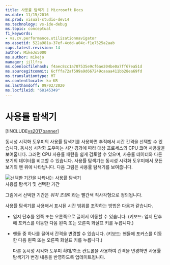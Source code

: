 ```yaml
---
title: 사용률 탐색기 | Microsoft Docs
ms.date: 11/15/2016
ms.prod: visual-studio-dev14
ms.technology: vs-ide-debug
ms.topic: conceptual
f1_keywords:
- vs.cv.performance.utilizationnavigator
ms.assetid: 522a981a-37ef-4cdd-a04c-f1e7525a2aab
caps.latest.revision: 14
author: MikeJo5000
ms.author: mikejo
manager: jillfra
ms.openlocfilehash: f4aec8cc1a707535e9cf6ae204be0a7ff67ea51d
ms.sourcegitcommit: 6cfffa72af599a9d667249caaaa411bb28ea69fd
ms.translationtype: MT
ms.contentlocale: ko-KR
ms.lasthandoff: 09/02/2020
ms.locfileid: "68145349"
---
```

# <a name="utilization-navigator"></a>사용률 탐색기
[!INCLUDE[vs2017banner](../includes/vs2017banner.md)]

동시성 시각화 도우미의 사용률 탐색기를 사용하면 추적에서 시간 간격을 선택할 수 있습니다. 동시성 시각화 도우미는 시간 경과에 따라 대상 프로세스의 CPU 코어 사용률을 보여줍니다. 그러면 CPU 사용률 패턴을 쉽게 검토할 수 있으며, 사용률 데이터와 다른 보기의 데이터를 비교할 수 있습니다. 사용률 탐색기는 동시성 시각화 도우미에서 모든 보기의 맨 위에 나타납니다. 다음 그림은 사용률 탐색기를 보여줍니다.  
  
 ![선택한 기간을 나타내는 사용률 탐색기](../profiling/media/cvutilizationnavigator.png "CVUtilizationNavigator")  
사용률 탐색기 및 선택한 기간  
  
 그림에서 선택한 기간은 *위치 조정*이라는 빨간색 직사각형으로 정의됩니다.  
  
 사용률 탐색기를 사용해서 표시된 시간 범위를 조작하는 방법은 다음과 같습니다.  
  
- 엄지 단추를 왼쪽 또는 오른쪽으로 끌어서 이동할 수 있습니다. (키보드: 엄지 단추에 포커스를 이동한 다음 왼쪽 또는 오른쪽 화살표 키를 누릅니다.)  
  
- 핸들 중 하나를 끌어서 간격을 변경할 수 있습니다. (키보드: 핸들에 포커스를 이동한 다음 왼쪽 또는 오른쪽 화살표 키를 누릅니다.)  
  
  다른 동시성 시각화 도우미 확대/축소 컨트롤을 사용하여 간격을 변경하면 사용률 탐색기가 변경 내용을 반영하도록 업데이트됩니다.
